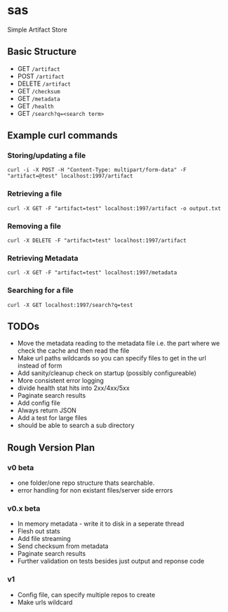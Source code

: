 # sas
Simple Artifact Store

## Basic Structure
- GET `/artifact`
- POST `/artifact`
- DELETE `/artifact`
- GET `/checksum`
- GET `/metadata`
- GET `/health`
- GET `/search?q=<search term>`

## Example curl commands

### Storing/updating a file
`curl -i -X POST -H "Content-Type: multipart/form-data" -F "artifact=@test" localhost:1997/artifact`

### Retrieving a file
`curl -X GET -F "artifact=test" localhost:1997/artifact -o output.txt`

### Removing a file
`curl -X DELETE -F "artifact=test" localhost:1997/artifact`

### Retrieving Metadata
`curl -X GET -F "artifact=test" localhost:1997/metadata`

### Searching for a file 
`curl -X GET localhost:1997/search?q=test`

## TODOs
- Move the metadata reading to the metadata file i.e. the part where we check the cache and then read the file
- Make url paths wildcards so you can specify files to get in the url instead of form
- Add sanity/cleanup check on startup (possibly configureable)
- More consistent error logging
- divide health stat hits into 2xx/4xx/5xx
- Paginate search results
- Add config file
- Always return JSON
- Add a test for large files
- should be able to search a sub directory

## Rough Version Plan
### v0 beta
- one folder/one repo structure thats searchable.
- error handling for non existant files/server side errors

### v0.x beta
- In memory metadata - write it to disk in a seperate thread
- Flesh out stats
- Add file streaming
- Send checksum from metadata
- Paginate search results
- Further validation on tests besides just output and reponse code

### v1
- Config file, can specify multiple repos to create 
- Make urls wildcard
